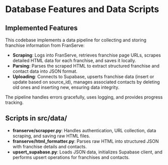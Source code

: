 # Database Features and Data Scripts

## Implemented Features

This codebase implements a data pipeline for collecting and storing franchise information from FranServe:

- **Scraping**: Logs into FranServe, retrieves franchise page URLs, scrapes detailed HTML data for each franchise, and saves it locally.
- **Parsing**: Parses the scraped HTML to extract structured franchise and contact data into JSON format.
- **Uploading**: Connects to Supabase, upserts franchise data (insert or update based on source_id), manages associated contacts by deleting old ones and inserting new, ensuring data integrity.

The pipeline handles errors gracefully, uses logging, and provides progress tracking.

## Scripts in src/data/

- **franserve/scrapper.py**: Handles authentication, URL collection, data scraping, and saving raw HTML files.
- **franserve/html_formatter.py**: Parses raw HTML into structured JSON with franchise details and contacts.
- **upsert_supabase.py**: Loads JSON data, initializes Supabase client, and performs upsert operations for franchises and contacts.

